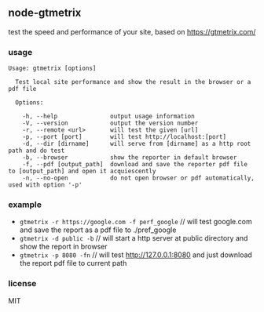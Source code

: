 ## node-gtmetrix

test the speed and performance of your site, based on https://gtmetrix.com/

### usage
```
Usage: gtmetrix [options]

  Test local site performance and show the result in the browser or a pdf file

  Options:

    -h, --help               output usage information
    -V, --version            output the version number
    -r, --remote <url>       will test the given [url]
    -p, --port [port]        will test http://localhost:[port]
    -d, --dir [dirname]      will serve from [dirname] as a http root path and do test
    -b, --browser            show the reporter in default browser
    -f, --pdf [output_path]  download and save the reporter pdf file to [output_path] and open it acquiescently
    -n, --no-open            do not open browser or pdf automatically, used with option '-p'
```

### example
* `gtmetrix -r https://google.com -f perf_google` // will test google.com and save the report as a pdf file to ./pref_google
* `gtmetrix -d public -b` // will start a http server at public directory and show the report in browser
* `gtmetrix -p 8080 -fn` // will test http://127.0.0.1:8080 and just download the report pdf file to current path

### license
MIT
